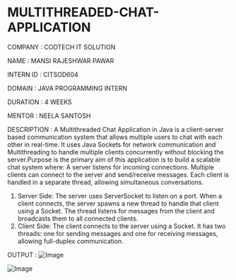 # MULTITHREADED-CHAT-APPLICATION

COMPANY : CODTECH IT SOLUTION

NAME : MANSI RAJESHWAR PAWAR

INTERN ID : CITSOD604

DOMAIN : JAVA PROGRAMMING INTERN

DURATION : 4 WEEKS

MENTOR : NEELA SANTOSH

DESCRIPTION : A Multithreaded Chat Application in Java is a client-server based communication system that allows multiple users to chat with each other in real-time. It uses Java Sockets for network communication and Multithreading to handle multiple clients concurrently without blocking the server.Purpose is the primary aim of this application is to build a scalable chat system where:
A server listens for incoming connections.
Multiple clients can connect to the server and send/receive messages.
Each client is handled in a separate thread, allowing simultaneous conversations.
1. Server Side:
The server uses ServerSocket to listen on a port.
When a client connects, the server spawns a new thread to handle that client using a Socket.
The thread listens for messages from the client and broadcasts them to all connected clients.
2. Client Side:
The client connects to the server using a Socket.
It has two threads: one for sending messages and one for receiving messages, allowing full-duplex communication.

OUTPUT : 
![Image](https://github.com/user-attachments/assets/1f82ab82-d1c9-4b80-9f4f-21a6e9556799)

![Image](https://github.com/user-attachments/assets/b3fd90e1-8f95-4264-8023-893f09982d38)
